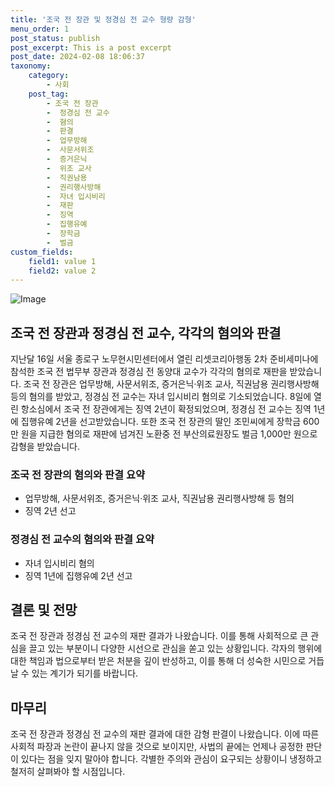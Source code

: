 ```yaml
---
title: '조국 전 장관 및 정경심 전 교수 형량 감형'
menu_order: 1
post_status: publish
post_excerpt: This is a post excerpt
post_date: 2024-02-08 18:06:37
taxonomy:
    category:
        - 사회
    post_tag:
        - 조국 전 장관
        -  정경심 전 교수
        -  혐의
        -  판결
        -  업무방해
        -  사문서위조
        -  증거은닉
        -  위조 교사
        -  직권남용
        -  권리행사방해
        -  자녀 입시비리
        -  재판
        -  징역
        -  집행유예
        -  장학금
        -  벌금
custom_fields:
    field1: value 1
    field2: value 2
---
```


![Image](https://imgnews.pstatic.net/image/469/2024/02/08/0000784639_001_20240208151401645.jpg?type=w647)

## 조국 전 장관과 정경심 전 교수, 각각의 혐의와 판결
지난달 16일 서울 종로구 노무현시민센터에서 열린 리셋코리아행동 2차 준비세미나에 참석한 조국 전 법무부 장관과 정경심 전 동양대 교수가 각각의 혐의로 재판을 받았습니다. 조국 전 장관은 업무방해, 사문서위조, 증거은닉·위조 교사, 직권남용 권리행사방해 등의 혐의를 받았고, 정경심 전 교수는 자녀 입시비리 혐의로 기소되었습니다.
8일에 열린 항소심에서 조국 전 장관에게는 징역 2년이 확정되었으며, 정경심 전 교수는 징역 1년에 집행유예 2년을 선고받았습니다. 또한 조국 전 장관의 딸인 조민씨에게 장학금 600만 원을 지급한 혐의로 재판에 넘겨진 노환중 전 부산의료원장도 벌금 1,000만 원으로 감형을 받았습니다.
### 조국 전 장관의 혐의와 판결 요약
- 업무방해, 사문서위조, 증거은닉·위조 교사, 직권남용 권리행사방해 등 혐의
- 징역 2년 선고
### 정경심 전 교수의 혐의와 판결 요약
- 자녀 입시비리 혐의
- 징역 1년에 집행유예 2년 선고
## 결론 및 전망
조국 전 장관과 정경심 전 교수의 재판 결과가 나왔습니다. 이를 통해 사회적으로 큰 관심을 끌고 있는 부분이니 다양한 시선으로 관심을 쏟고 있는 상황입니다. 각자의 행위에 대한 책임과 법으로부터 받은 처분을 깊이 반성하고, 이를 통해 더 성숙한 시민으로 거듭날 수 있는 계기가 되기를 바랍니다.
## 마무리
조국 전 장관과 정경심 전 교수의 재판 결과에 대한 감형 판결이 나왔습니다. 이에 따른 사회적 파장과 논란이 끝나지 않을 것으로 보이지만, 사법의 끝에는 언제나 공정한 판단이 있다는 점을 잊지 말아야 합니다. 각별한 주의와 관심이 요구되는 상황이니 냉정하고 철저히 살펴봐야 할 시점입니다.
